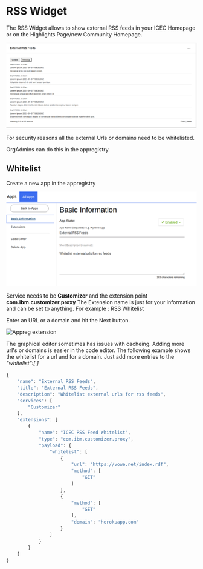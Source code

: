 # RSS Widget

The RSS Widget allows to show external RSS feeds in your ICEC Homepage or on the Highlights Page/new Community Homepage.

![Example RSS Widget](assets/images/admin/rss/rss-widget.png)

For security reasons all the external Urls or domains need to be whitelisted.

OrgAdmins can do this in the appregistry.

## Whitelist

Create a new app in the appregistry

![Appreg app](/assets/images/admin/rss/appreg-ext1.png)

Service needs to be **Customizer** and the extension point **com.ibm.customizer.proxy**
The Extension name is just for your information and can be set to anything. For example : RSS Whitelist

Enter an URL or a domain and hit the Next button.

![Appreg extension](/assets/images/admin/rss-appreg-ext3.png)

The graphical editor sometimes has issues with cacheing. Adding more url's or domains is easier in the code editor.
The following example shows the whitelist for a url and for a domain. Just add more entries to the *"whitelist":[ ]*

```js
{
    "name": "External RSS Feeds",
    "title": "External RSS Feeds",
    "description": "Whitelist external urls for rss feeds",
    "services": [
        "Customizer"
    ],
    "extensions": [
        {
            "name": "ICEC RSS Feed Whitelist",
            "type": "com.ibm.customizer.proxy",
            "payload": {
                "whitelist": [
                    {
                        "url": "https://vowe.net/index.rdf",
                        "method": [
                            "GET"
                        ]
                    },
                    {
                        "method": [
                            "GET"
                        ],
                        "domain": "herokuapp.com"
                    }
                ]
            }
        }
    ]
}
```
